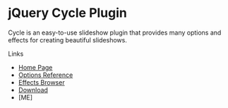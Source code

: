 jQuery Cycle Plugin
===================

Cycle is an easy-to-use slideshow plugin that provides many options and effects for creating beautiful slideshows.

Links

* [Home Page](http://jquery.malsup.com/cycle/)
* [Options Reference](http://jquery.malsup.com/cycle/options.html)
* [Effects Browser](http://jquery.malsup.com/cycle/browser.html)
* [Download](http://jquery.malsup.com/cycle/download.html)
* [ME] 

